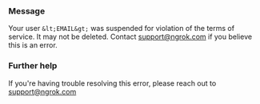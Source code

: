 
### Message
Your user `&lt;EMAIL&gt;` was suspended for violation of the terms of service. It may not be deleted. Contact support@ngrok.com if you believe this is an error.

### Further help
If you're having trouble resolving this error, please reach out to [support@ngrok.com](mailto:support@ngrok.com?subject=Help%20with%20ERR_NGROK_4106)

